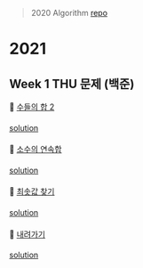 > 2020 Algorithm [repo](https://github.com/OneHundredMillionSalary/Algorithm/)
# 2021
## Week 1 THU 문제 (백준)

👀 [수들의 합 2](https://www.acmicpc.net/problem/2003)

#### 

[solution](https://github.com/so-ohee/Algorithm/blob/main/src/me/algo/BaekJoon/Main_2003_%EC%88%98%EB%93%A4%EC%9D%98%ED%95%A92.java)

####

👀 [소수의 연속합](https://www.acmicpc.net/problem/1644)

#### 

[solution](https://github.com/so-ohee/Algorithm/blob/main/src/me/algo/BaekJoon/Main_1644_%EC%86%8C%EC%88%98%EC%9D%98%EC%97%B0%EC%86%8D%ED%95%A9.java)

####

👀 [최솟값 찾기](https://www.acmicpc.net/problem/11003)

#### 

[solution](https://github.com/so-ohee/Algorithm/blob/main/src/me/algo/BaekJoon/Main_11003_%EC%B5%9C%EC%86%9F%EA%B0%92%EC%B0%BE%EA%B8%B0.java)

####

👀 [내려가기](https://www.acmicpc.net/problem/2096)

#### 

[solution](https://github.com/so-ohee/Algorithm/blob/main/src/me/algo/BaekJoon/Main_2096_%EB%82%B4%EB%A0%A4%EA%B0%80%EA%B8%B0.java)
